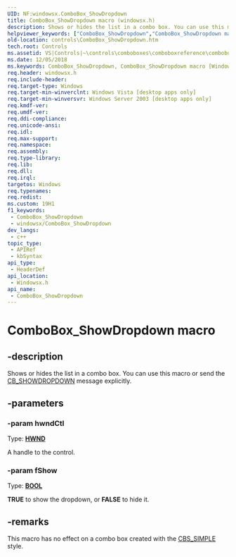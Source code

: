 ```yaml
---
UID: NF:windowsx.ComboBox_ShowDropdown
title: ComboBox_ShowDropdown macro (windowsx.h)
description: Shows or hides the list in a combo box. You can use this macro or send the CB_SHOWDROPDOWN message explicitly.
helpviewer_keywords: ["ComboBox_ShowDropdown","ComboBox_ShowDropdown macro [Windows Controls]","_win32_ComboBox_ShowDropdown","_win32_ComboBox_ShowDropdown_cpp","controls.ComboBox_ShowDropdown","controls._win32_ComboBox_ShowDropdown","windowsx/ComboBox_ShowDropdown"]
old-location: controls\ComboBox_ShowDropdown.htm
tech.root: Controls
ms.assetid: VS|Controls|~\controls\comboboxes\comboboxreference\comboboxmacros\combobox_showdropdown.htm
ms.date: 12/05/2018
ms.keywords: ComboBox_ShowDropdown, ComboBox_ShowDropdown macro [Windows Controls], _win32_ComboBox_ShowDropdown, _win32_ComboBox_ShowDropdown_cpp, controls.ComboBox_ShowDropdown, controls._win32_ComboBox_ShowDropdown, windowsx/ComboBox_ShowDropdown
req.header: windowsx.h
req.include-header: 
req.target-type: Windows
req.target-min-winverclnt: Windows Vista [desktop apps only]
req.target-min-winversvr: Windows Server 2003 [desktop apps only]
req.kmdf-ver: 
req.umdf-ver: 
req.ddi-compliance: 
req.unicode-ansi: 
req.idl: 
req.max-support: 
req.namespace: 
req.assembly: 
req.type-library: 
req.lib: 
req.dll: 
req.irql: 
targetos: Windows
req.typenames: 
req.redist: 
ms.custom: 19H1
f1_keywords:
 - ComboBox_ShowDropdown
 - windowsx/ComboBox_ShowDropdown
dev_langs:
 - c++
topic_type:
 - APIRef
 - kbSyntax
api_type:
 - HeaderDef
api_location:
 - Windowsx.h
api_name:
 - ComboBox_ShowDropdown
---
```


# ComboBox_ShowDropdown macro


## -description

Shows or hides the list in a combo box. You can use this macro or send the <a href="https://docs.microsoft.com/windows/desktop/Controls/cb-showdropdown">CB_SHOWDROPDOWN</a> message explicitly.

## -parameters

### -param hwndCtl

Type: <b><a href="https://docs.microsoft.com/windows/desktop/WinProg/windows-data-types">HWND</a></b>

A handle to the control.

### -param fShow

Type: <b><a href="https://docs.microsoft.com/windows/desktop/WinProg/windows-data-types">BOOL</a></b>

<b>TRUE</b> to show the dropdown, or <b>FALSE</b> to hide it.

## -remarks

This macro has no effect on a combo box created with the <a href="https://docs.microsoft.com/windows/desktop/Controls/combo-box-styles">CBS_SIMPLE</a> style.

